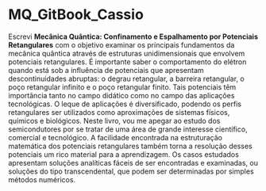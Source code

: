 # MQ_GitBook_Cassio

Escrevi  __Mecânica Quântica: Confinamento e Espalhamento por Potenciais Retangulares__
com o objetivo examinar os principais fundamentos da mecânica quântica 
através de estruturas unidimensionais que envolvem potenciais retangulares.
É importante saber o comportamento do elétron quando está sob a influência de
potenciais que apresentam descontinuidades abruptas:
o degrau retangular, a barreira retangular, o poço retangular infinito e o poço retangular finito.
Tais potenciais têm importância tanto no campo didático como no campo das aplicações tecnológicas. 
O leque de aplicações é diversificado, 
podendo os perfis retangulares ser utilizados como aproximações de sistemas físicos, químicos e biológicos. 
Neste livro, vou me apegar ao estudo dos semicondutores
por se tratar de uma área de grande interesse científico, comercial e tecnológico. 
A facilidade encontrada na estruturação matemática dos potenciais retangulares 
também torna a resolução desses potenciais um rico material para a aprendizagem. 
Os casos estudados apresentam soluções analíticas fáceis de ser encontradas e
examinadas, ou soluções do tipo transcendental, que podem ser determinadas por simples métodos numéricos.

